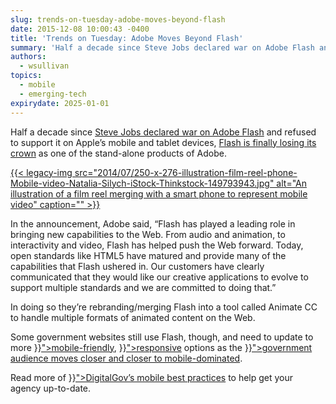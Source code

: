 ```yaml
---
slug: trends-on-tuesday-adobe-moves-beyond-flash
date: 2015-12-08 10:00:43 -0400
title: 'Trends on Tuesday: Adobe Moves Beyond Flash'
summary: 'Half a decade since Steve Jobs declared war on Adobe Flash and refused to support it on Apple’s mobile and tablet devices, Flash is finally losing its crown as one of the stand-alone products of Adobe. In the announcement, Adobe said, &ldquo;Flash has played a leading role in bringing new capabilities to the Web. From'
authors:
  - wsullivan
topics:
  - mobile
  - emerging-tech
expirydate: 2025-01-01
---
```


Half a decade since [Steve Jobs declared war on Adobe Flash</span>](http://www.apple.com/hotnews/thoughts-on-flash/) <span style="font-weight: 400">and refused to support it on Apple’s mobile and tablet devices, </span>[<span style="font-weight: 400">Flash is finally losing its crown</span>](http://blogs.adobe.com/conversations/2015/11/flash-html5-and-open-web-standards.html) <span style="font-weight: 400">as one of the stand-alone products of Adobe. </p> <a href="https://s3.amazonaws.com/digitalgov/_legacy-img/2014/07/250-x-276-illustration-film-reel-phone-Mobile-video-Natalia-Silych-iStock-Thinkstock-149793943.jpg">{{< legacy-img src="2014/07/250-x-276-illustration-film-reel-phone-Mobile-video-Natalia-Silych-iStock-Thinkstock-149793943.jpg" alt="An illustration of a film reel merging with a smart phone to represent mobile video" caption="" >}}</a> 

<p>
  In the announcement, Adobe said, “Flash has played a leading role in bringing new capabilities to the Web. From audio and animation, to interactivity and video, Flash has helped push the Web forward. Today, open standards like HTML5 have matured and provide many of the capabilities that Flash ushered in. Our customers have clearly communicated that they would like our creative applications to evolve to support multiple standards and we are committed to doing that.”
</p>

<p>
  In doing so they’re rebranding/merging Flash into a tool called Animate CC to handle multiple formats of animated content on the Web.
</p>

<p>
  Some government websites still use Flash, though, and need to update to more </span><span style="font-weight: 400"><a href="{{< ref "/topics/mobile" >}}">mobile-friendly</a></span><span style="font-weight: 400">, <a href="{{< ref "/topics/mobile" >}}">responsive</a> options</span><span style="font-weight: 400"> as the </span><a href="{{< ref "2015-10-21-gov-analytics-breakdown-2-mobile-is-bigger-than-ever.md" >}}"><span style="font-weight: 400">government audience moves closer and closer to mobile-dominated</span></a><span style="font-weight: 400">. </p> 
  
  <p>
    Read more of <a href="{{< ref "/topics/mobile" >}}">DigitalGov’s mobile best practices</span></a><span style="font-weight: 400"> to help get your agency up-to-date.</p>
